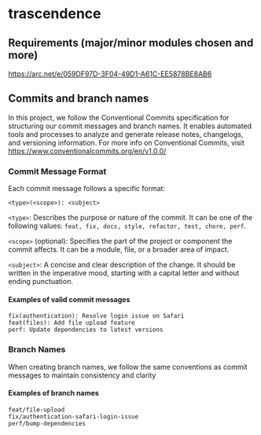 # trascendence

## Requirements (major/minor modules chosen and more)
https://arc.net/e/059DF97D-3F04-49D1-A61C-EE5878BE8AB6

## Commits and branch names

In this project, we follow the Conventional Commits specification for structuring our commit messages and branch names. It enables automated tools and processes to analyze and generate release notes, changelogs, and versioning information. For more info on Conventional Commits, visit <https://www.conventionalcommits.org/en/v1.0.0/>

### Commit Message Format

Each commit message follows a specific format:

```code
<type>(<scope>): <subject>
```

`<type>`: Describes the purpose or nature of the commit. It can be one of the following values: `feat, fix, docs, style, refactor, test, chore, perf`.

`<scope>` (optional): Specifies the part of the project or component the commit affects. It can be a module, file, or a broader area of impact.

`<subject>`: A concise and clear description of the change. It should be written in the imperative mood, starting with a capital letter and without ending punctuation.

#### Examples of valid commit messages

```code
fix(authentication): Resolve login issue on Safari
feat(files): Add file upload feature
perf: Update dependencies to latest versions
```

### Branch Names

When creating branch names, we follow the same conventions as commit messages to maintain consistency and clarity

#### Examples of branch names

```code
feat/file-upload
fix/authentication-safari-login-issue
perf/bump-dependencies
```
